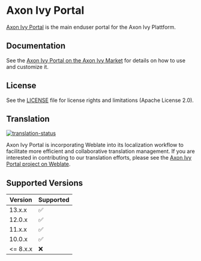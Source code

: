 # Axon Ivy Portal

[Axon Ivy Portal](https://market.axonivy.com/portal) is the main enduser portal for the Axon Ivy Plattform.

## Documentation

See the [Axon Ivy Portal on the Axon Ivy Market](https://market.axonivy.com/portal) for details on how to use and customize it.

## License

See the [LICENSE](LICENSE) file for license rights and limitations (Apache License 2.0).

## Translation

[![translation-status](https://hosted.weblate.org/widget/axonivy-portal/svg-badge.svg)](https://hosted.weblate.org/engage/axonivy-portal/)

Axon Ivy Portal is incorporating Weblate into its localization workflow to facilitate more efficient and collaborative translation management. If you are interested in contributing to our translation efforts, please see the  [Axon Ivy Portal project on Weblate](https://hosted.weblate.org/projects/axonivy-portal/).

## Supported Versions

| Version | Supported          |
| ------- | ------------------ |
| 13.x.x  | :white_check_mark: |
| 12.0.x  | :white_check_mark: |
| 11.x.x  | :white_check_mark: |
| 10.0.x  | :white_check_mark:  |
| <= 8.x.x   | :x:                |
